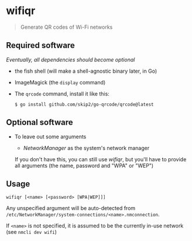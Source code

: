 # wifiqr

> Generate QR codes of Wi-Fi networks

## Required software

_Eventually, all dependencies should become optional_

- the fish shell (will make a shell-agnostic binary later, in Go)

- ImageMagick (the `display` command)

- The `qrcode` command, install it like this:
  
  ```shell
  $ go install github.com/skip2/go-qrcode/qrcode@latest
  ```

## Optional software

- To leave out some arguments
  
  - _NetworkManager_ as the system's network manager
  
  If you don't have this, you can still use _wifiqr_, but you'll have to provide all arguments (the name, password and "WPA" or "WEP")

## Usage

```
wifiqr [<name> [<password> [WPA|WEP]]]
```

Any unspecified argument will be auto-detected from `/etc/NetworkManager/system-connections/<name>.nmconnection`.

If `<name>` is not specified, it is assumed to be the currently in-use network (see `nmcli dev wifi`)


